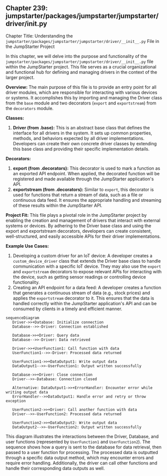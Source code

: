 ## Chapter 239: jumpstarter/packages/jumpstarter/jumpstarter/driver/__init__.py

 Chapter Title: Understanding the `jumpstarter/packages/jumpstarter/jumpstarter/driver/__init__.py` File in the JumpStarter Project

In this chapter, we will delve into the purpose and functionality of the `jumpstarter/packages/jumpstarter/jumpstarter/driver/__init__.py` file within the JumpStarter project. This file serves as a crucial organizational and functional hub for defining and managing drivers in the context of the larger project.

**Overview:**
The main purpose of this file is to provide an entry point for all driver modules, which are responsible for interacting with various devices or systems. It accomplishes this by importing and managing the Driver class from the `base` module and two decorators (`export` and `exportstream`) from the `decorators` module.

**Classes:**
1. **Driver (from .base):** This is an abstract base class that defines the interface for all drivers in the system. It sets up common properties, methods, and behaviors expected by all driver implementations. Developers can create their own concrete driver classes by extending this base class and providing their specific implementation details.

**Decorators:**
1. **export (from .decorators):** This decorator is used to mark a function as an exported API endpoint. When applied, the decorated function will be registered and made available through the JumpStarter application's API.
2. **exportstream (from .decorators):** Similar to `export`, this decorator is used for functions that return a stream of data, such as a file or continuous data feed. It ensures the appropriate handling and streaming of these results within the JumpStarter API.

**Project Fit:**
This file plays a pivotal role in the JumpStarter project by enabling the creation and management of drivers that interact with external systems or devices. By adhering to the Driver base class and using the export and exportstream decorators, developers can create consistent, well-structured, and easily accessible APIs for their driver implementations.

**Example Use Cases:**
1. Developing a custom driver for an IoT device: A developer creates a `custom_device_driver` class that extends the Driver base class to handle communication with a specific IoT device. They may also use the `export` and `exportstream` decorators to expose relevant APIs for interacting with the device, such as getting sensor readings or controlling device functionality.
2. Creating an API endpoint for a data feed: A developer creates a function that generates a continuous stream of data (e.g., stock prices) and applies the `exportstream` decorator to it. This ensures that the data is handled correctly within the JumpStarter application's API and can be consumed by clients in a timely and efficient manner.

 ```mermaid
sequenceDiagram
    Driver->>+Database: Initialize connection
    Database-->>-Driver: Connection established

    Database->>+Driver: Query data
    Database-->>-Driver: Data retrieved

    Driver->>+UserFunction1: Call function with data
    UserFunction1-->>-Driver: Processed data returned

    UserFunction1->>+DataOutput1: Write output data
    DataOutput1-->>-UserFunction1: Output written successfully

    Database->>+Driver: Close connection
    Driver-->>-Database: Connection closed

    Alternative: DataOutput1->>+ErrorHandler: Encounter error while writing output data
    ErrorHandler-->>DataOutput1: Handle error and retry or throw exception

    UserFunction2->>+Driver: Call another function with data
    Driver-->>-UserFunction2: Processed data returned

    UserFunction2->>+DataOutput2: Write output data
    DataOutput2-->>-UserFunction2: Output written successfully
```

This diagram illustrates the interactions between the Driver, Database, and user functions (represented by `UserFunction1` and `UserFunction2`). The sequence shows how a query is sent to the database for data retrieval, then passed to a user function for processing. The processed data is outputted through a specific data output method, which may encounter errors and require error handling. Additionally, the driver can call other functions and handle their corresponding data outputs as well.